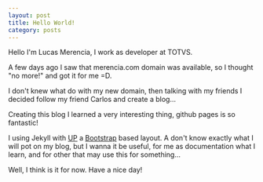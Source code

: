 ```yaml
---
layout: post
title: Hello World!
category: posts
---
```



Hello I'm Lucas Merencia, I work as developer at TOTVS.

A few days ago I saw that merencia.com domain was available, so I thought "no more!" and got it for me =D.

I don't knew what do with my new domain, then talking with my friends I decided follow my friend Carlos and create a blog...

Creating this blog I learned a very interesting thing, github pages is so fantastic!

I using Jekyll with [UP](https://github.com/caarlos0/up) a [Bootstrap](http://getbootstrap.com) based layout. A don't know exactly what I will pot on my blog, but I wanna it be useful, for me as documentation what I learn, and for other that may use this for something...

Well, I think is it for now. Have a nice day!



